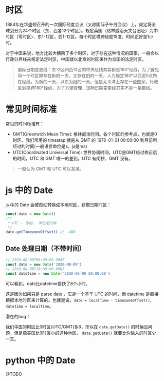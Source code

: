 # 时区
1884年在华盛顿召开的一次国际经度会议（又称国际子午线会议）上，规定将全球划分为24个时区（东、西各12个时区）。规定英国（格林威治天文台旧址）为中时区（零时区）、东1-12区，西1-12区。每个时区横跨经度15度，时间正好是1小时。

对于中国来说，地方比较大横跨了多个时区，对于存在这种情况的国家，一般会以行政分界线来规定法定时区，中国就以北京的时区来作为全国的法定时区。

> 国际日期变更线：东12区和西12区的中央经线其实都是180°经线，为了避免同一个时区即存在新的一天，又存在旧的一天，人为规定180°以西至0点所在经线，为新的一天，以东为旧的一天。但是太平洋上存在一些国家，行政区划横跨180°经线，为了方便管理，国际日期变更线其实不是一条直线。

# 常见时间标准
常见的时间标准有：
+ GMT(Greenwich Mean Time): 格林威治时间。各个时区的参考点，也就是0时区。我们常用的 timestap 就是从 GMT 的 1970-01-01 00:00:00 到目前所经过的时间(一般语言单位是s，js是ms)
+ UTC(Coordinated Universal Time): 世界协调时间。UTC是GMT经过修正后的时间，UTC 和 GMT 唯一的差别，UTC 有闰秒，GMT 没有。
> 一般认为 GMT 和 UTC 可以互换。

# js 中的 Date
js 中的 Date 会被自动转换成本地时区，获取日期时区：
```js
const date = new Date()
/** 
 * UTC - 当前， 单位是分钟
 */
date.getTimezoneOffset() // -480
```

## Date 处理日期（不带时间）
```js
// 2020-08-09T00:00:00.000Z
const date = new Date('2020-08-09')
// 2020-08-08T16:00:00.000Z
const datetime = new Date('2020-08-09 00:00:00')
```
可以看到，date比datetime要快了8个小时。

这是因为如果只是 parse date ，它是一个基于 UTC 的时间，而 datetime 是直接根据本地时区来计算的。也就是说，`date = localTime - timezoneOffset()`, `datetime = localTime`。

潜在的bug：

我们中国的时区比0时区(UTC/GMT)多8，所以在 `date.getDate()` 的时候没问题，但是像美国比0时区小的这种地区， `date.getDate()` 就要比你输入的时区少一天。

# python 中的 Date
@TODO